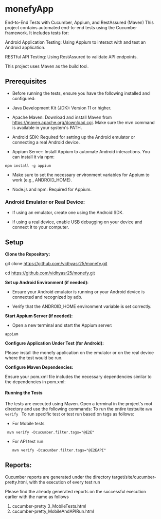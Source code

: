# monefyApp
End-to-End Tests with Cucumber, Appium, and RestAssured (Maven)
This project contains automated end-to-end tests using the Cucumber framework. It includes tests for:

Android Application Testing: Using Appium to interact with and test an Android application.

RESTful API Testing: Using RestAssured to validate API endpoints.

This project uses Maven as the build tool.

## Prerequisites

- Before running the tests, ensure you have the following installed and configured:

- Java Development Kit (JDK): Version 11 or higher.

- Apache Maven: Download and install Maven from https://maven.apache.org/download.cgi.  Make sure the mvn command is available in your system's PATH.

- Android SDK: Required for setting up the Android emulator or connecting a real Android device.

- Appium Server: Install Appium to automate Android interactions. You can install it via npm:

`npm install -g appium
`
- Make sure to set the necessary environment variables for Appium to work (e.g., ANDROID_HOME).

- Node.js and npm: Required for Appium.


### Android Emulator or Real Device:

- If using an emulator, create one using the Android SDK.

- If using a real device, enable USB debugging on your device and connect it to your computer.



## **Setup**

**Clone the Repository:**

git clone https://github.com/vidhyasr25/monefy.git

cd https://github.com/vidhyasr25/monefy.git

**Set up Android Environment (if needed):**

- Ensure your Android emulator is running or your Android device is connected and recognized by adb.

- Verify that the ANDROID_HOME environment variable is set correctly.

**Start Appium Server (if needed):**

- Open a new terminal and start the Appium server:

`appium
`

**Configure Application Under Test (for Android):**

Please install the monefy application on the emulator or on the real device where the test would be run.

**Configure Maven Dependencies:**

Ensure your pom.xml file includes the necessary dependencies similar to the dependencies in pom.xml:

#### Running the Tests

The tests are executed using Maven. Open a terminal in the project's root directory and use the following commands:
To run the entire testsuite
`mvn verify
`
To run specific test or test run based on tags as follows:
- For Mobile tests

`  mvn verify -Dcucumber.filter.tags="@E2E"
`
- For API test run

  `mvn verify -Dcucumber.filter.tags="@E2EAPI"`

## Reports:

Cucumber reports are generated under the directory target/site/cucumber-pretty.html, with the execution of every test run

Please find the already generated reports on the successful execution earlier with the name as follows
1. cucumber-pretty 3_MobileTests.html
2. cucumber-pretty_MobileAndAPIRun.html
